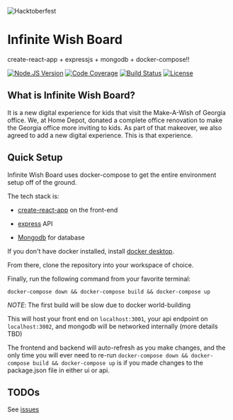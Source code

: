 ![Hacktoberfest](https://hacktoberfest.digitalocean.com/assets/logo-hf19-header-8245176fe235ab5d942c7580778a914110fa06a23c3d55bf40e2d061809d8785.svg)

# Infinite Wish Board
create-react-app + expressjs + mongodb + docker-compose!!

[![Node.JS Version](https://img.shields.io/badge/node.js-12.4.0-00ADD8.svg?style=flat)](https://nodejs.org/en/) 
[![Code Coverage](https://img.shields.io/codecov/c/github/homedepot/infinite-wish-board.svg?style=flat)](https://codecov.io/gh/homedepot/infinite-wish-board)
[![Build Status](https://travis-ci.org/homedepot/infinite-wish-board.svg?branch=master)](https://travis-ci.org/homedepot/infinite-wish-board)
[![License](https://img.shields.io/badge/License-Apache%202.0-blue.svg?style=flat)](LICENSE)

## What is Infinite Wish Board?

It is a new digital experience for kids that visit the Make-A-Wish of Georgia office. We, at Home Depot, donated a complete office renovation to make the Georgia office more inviting to kids. As part of that makeover, we also agreed to add a new digital experience. This is that experience. 


## Quick Setup

Infinite Wish Board uses docker-compose to get the entire environment setup off of the ground.

The tech stack is: 

- [create-react-app](https://github.com/facebook/create-react-app) on the front-end

- [express](https://expressjs.com/) API

- [Mongodb](https://www.mongodb.com/) for database 

If you don't have docker installed, install [docker desktop](https://www.docker.com/products/docker-desktop). 

From there, clone the repository into your workspace of choice. 

Finally, run the following command from your favorite terminal: 

```
docker-compose down && docker-compose build && docker-compose up
```

*NOTE*: The first build will be slow due to docker world-building

This will host your front end on `localhost:3001`, your api endpoint on `localhost:3002`, and mongodb will be networked internally (more details TBD)

The frontend and backend will auto-refresh as you make changes, and the only time you will ever need to re-run `docker-compose down && docker-compose build && docker-compose up` 
is if you made changes to the package.json file in either ui or api.
 

## TODOs

See [issues](github.com/homedepot/infinite-wish-board/issues)
